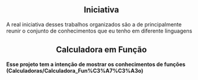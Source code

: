 <h2 align="center"><b>Iniciativa</b></h2>
<p> A real iniciativa desses trabalhos organizados são a de principalmente reunir o conjunto de conhecimentos que eu tenho em diferente linguagens </p>
<h2 align="center"><b>Calculadora em Função</h2>
Esse projeto tem a intenção de mostrar os conhecimentos de funções (Calculadoras/Calculadora_Fun%C3%A7%C3%A3o) <br>
